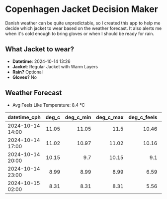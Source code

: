 
# Copenhagen Jacket Decision Maker

Danish weather can be quite unpredictable, so I created this app to help me decide which jacket to wear based on the weather forecast. 
It also alerts me when it's cold enough to bring gloves or when I should be ready for rain.

## What Jacket to wear?

- **Datetime**: 2024-10-14 13:26
- **Jacket**: Regular Jacket with Warm Layers
- **Rain?** Optional
- **Gloves?** No

## Weather Forecast
- Avg Feels Like Temperature: 8.4 °C

| datetime_cph     |   deg_c |   deg_c_min |   deg_c_max |   deg_c_feels | weather   | wind   | rain   |
|:-----------------|--------:|------------:|------------:|--------------:|:----------|:-------|:-------|
| 2024-10-14 14:00 |   11.05 |       11.05 |       11.5  |         10.46 | Clouds    | Medium | None   |
| 2024-10-14 17:00 |   11.02 |       10.97 |       11.02 |         10.16 | Clouds    | Medium | None   |
| 2024-10-14 20:00 |   10.15 |        9.7  |       10.15 |          9.1  | Clouds    | Low    | None   |
| 2024-10-14 23:00 |    8.99 |        8.99 |        8.99 |          6.59 | Rain      | Low    | Low    |
| 2024-10-15 02:00 |    8.31 |        8.31 |        8.31 |          5.56 | Clouds    | Low    | None   |
        